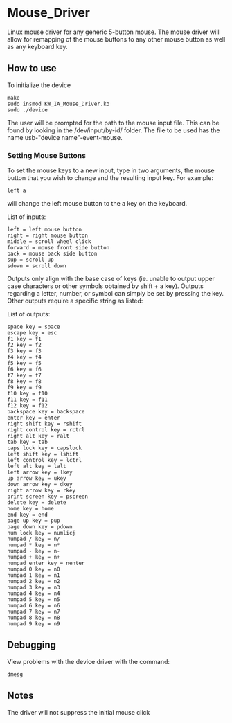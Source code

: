 # Mouse_Driver

Linux mouse driver for any generic 5-button mouse. The mouse driver will allow for remapping of the mouse buttons to any other mouse button as well as any keyboard key.

## How to use

To initialize the device
```
make
sudo insmod KW_IA_Mouse_Driver.ko
sudo ./device
```
The user will be prompted for the path to the mouse input file. This can be found by looking in the /dev/input/by-id/ folder. The file to be used has the name usb-"device name"-event-mouse.

### Setting Mouse Buttons

To set the mouse keys to a new input, type in two arguments, the mouse button that you wish to change and the resulting input key. For example:
```
left a
```
will change the left mouse button to the a key on the keyboard.

List of inputs:
```
left = left mouse button
right = right mouse button
middle = scroll wheel click
forward = mouse front side button
back = mouse back side button
sup = scroll up
sdown = scroll down
```

Outputs only align with the base case of keys (ie. unable to output upper case characters or other symbols obtained by shift + a key). Outputs regarding a letter, number, or symbol can simply be set by pressing the key. Other outputs require a specific string as listed:

List of outputs:
```
space key = space
escape key = esc
f1 key = f1
f2 key = f2
f3 key = f3
f4 key = f4
f5 key = f5
f6 key = f6
f7 key = f7
f8 key = f8
f9 key = f9
f10 key = f10
f11 key = f11
f12 key = f12
backspace key = backspace
enter key = enter
right shift key = rshift
right control key = rctrl
right alt key = ralt
tab key = tab
caps lock key = capslock
left shift key = lshift
left control key = lctrl
left alt key = lalt
left arrow key = lkey
up arrow key = ukey
down arrow key = dkey
right arrow key = rkey
print screen key = pscreen
delete key = delete
home key = home
end key = end
page up key = pup
page down key = pdown
num lock key = numlicj
numpad / key = n/
numpad * key = n*
numpad - key = n-
numpad + key = n+
numpad enter key = nenter
numpad 0 key = n0
numpad 1 key = n1
numpad 2 key = n2
numpad 3 key = n3
numpad 4 key = n4
numpad 5 key = n5
numpad 6 key = n6
numpad 7 key = n7
numpad 8 key = n8
numpad 9 key = n9
```

## Debugging

View problems with the device driver with the command:
```
dmesg
```

## Notes

The driver will not suppress the initial mouse click
